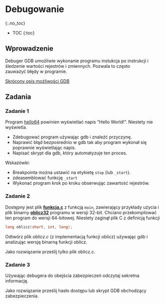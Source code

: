 Debugowanie
===============================
{:.no_toc}

* TOC
{:toc}

## Wprowadzenie

Debuger GDB umożliwie wykonanie programu instukcja po instrukcji i śledzenie wartości rejestrów i zmiennych. 
Pozwala to często zauważyć błędy w programie.

[Skrócony opis możliwości GDB](../talks/debugger.md)

## Zadania 

### Zadanie 1

Program [hello64](bin/hello64) powinien wyświetlać napis “Hello World!”. Niestety nie wyświetla.

* Zdebugować program używając gdb i znaleźć przyczynę.  
* Naprawić błąd bezpośrednio w gdb tak aby program wykonał się poprawnie wyświetlając napis. 
* Napisać skrypt dla gdb, który automatyzuje ten proces.
 
Wskazówki: 
 * Breakpointa można ustawić na etykietę `stop` (lub `_start`).
 * zdeasemblować funkcję `_start`
 * Wykonać program krok po kroku obserwując zawartość rejestrów. 


### Zadanie 2
Dostępny jest plik **[funkcja.c](bin/funkcja.c)** z funkcją `main`, zawierający przykłady użycia i plik binarny **[oblicz32](bin/oblicz32)**  programu w wersji 32-bit. 
Chciano przekompilować ten program do wersji 64-bitowej. Niestety zaginął plik C  z definicją funkcji  
```c
long oblicz(short, int, long);
```
Odtwórz plik *oblicz.c* (z implementacją funkcji oblicz) używając gdb i analizując wersję binarną funkcji oblicz. 

Jako rozwiązanie prześlij tylko plik oblicz.c.

### Zadanie 3
Używając debugera do obejścia zabezpieczeń odczytaj sekretna informację.

Jako rozwiązanie prześlij hasło dostępu lub skrypt GDB obchodzący zabezpieczenia.
